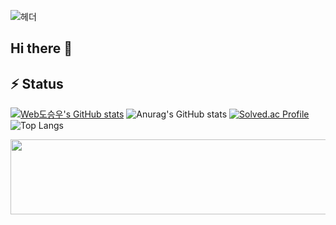 ![헤더](https://capsule-render.vercel.app/api?type=rect&height=300&color=gradient&text=저는%20매일%20성장하는%20개발자%20도승우%20입니&fontAlign=50&fontSize=40)
## Hi there 👋


## ⚡ Status

[![Web도승우's GitHub stats](https://github-readme-stats.vercel.app/api?username=MagongDo&show_icons=true&theme=dracula)](https://github.com/MagongDo/github-readme-stats)
![Anurag's GitHub stats](https://github-readme-stats.vercel.app/api?username=anuraghazra&theme=dark&show_icons=true)
[![Solved.ac Profile](http://mazassumnida.wtf/api/v2/generate_badge?boj=lpok2657)](https://solved.ac/lpok2657/)
![Top Langs](https://github-readme-stats.vercel.app/api/top-langs/?username=MagongDo&layout=compact&theme=tokyonight)



<a href="https://github.com/devxb/gitanimals">
  <img
    src="https://render.gitanimals.org/lines/MagongDo?pet-id=659033428834262742"
    width="600"
    height="120"
  />
</a>
<!--
<a href="https://github.com/devxb/gitanimals">
<img
  src="https://render.gitanimals.org/farms/MagongDo"
  width="600"
  height="300"
/>
</a>
-->
  
